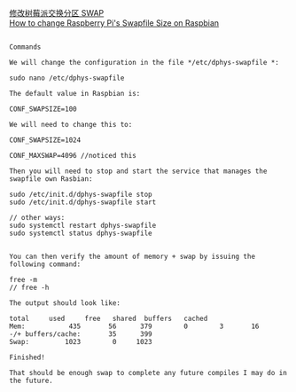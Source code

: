 
[修改树莓派交换分区 SWAP](http://shumeipai.nxez.com/2017/12/18/how-to-modify-raspberry-pi-swap-partition.html)  
[How to change Raspberry Pi's Swapfile Size on Raspbian](http://www.bitpi.co/2015/02/11/how-to-change-raspberry-pis-swapfile-size-on-rasbian/)   

```

Commands

We will change the configuration in the file */etc/dphys-swapfile *:

sudo nano /etc/dphys-swapfile

The default value in Raspbian is:

CONF_SWAPSIZE=100

We will need to change this to:

CONF_SWAPSIZE=1024

CONF_MAXSWAP=4096 //noticed this

Then you will need to stop and start the service that manages the swapfile own Rasbian:

sudo /etc/init.d/dphys-swapfile stop
sudo /etc/init.d/dphys-swapfile start

// other ways:
sudo systemctl restart dphys-swapfile
sudo systemctl status dphys-swapfile


You can then verify the amount of memory + swap by issuing the following command:

free -m
// free -h

The output should look like:

total     used     free   shared  buffers   cached
Mem:           435       56      379        0        3       16
-/+ buffers/cache:       35      399
Swap:         1023        0     1023

Finished!

That should be enough swap to complete any future compiles I may do in the future.

```

